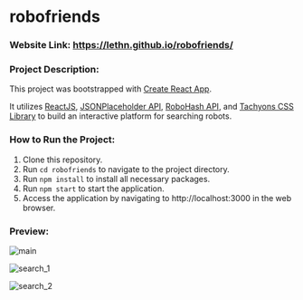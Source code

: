 # robofriends

### Website Link: https://lethn.github.io/robofriends/

### Project Description:

This project was bootstrapped with [Create React App](https://github.com/facebook/create-react-app).

It utilizes [ReactJS](https://react.dev), [JSONPlaceholder API](https://jsonplaceholder.typicode.com), [RoboHash API](https://robohash.org), and [Tachyons CSS Library](https://tachyons.io) to build an interactive platform for searching robots.

### How to Run the Project:

1. Clone this repository.
2. Run `cd robofriends` to navigate to the project directory.
3. Run `npm install` to install all necessary packages.
4. Run `npm start` to start the application.
5. Access the application by navigating to http://localhost:3000 in the web browser.

### Preview:
![main](https://github.com/lethn/robofriends/assets/81248974/63f88c2f-1a2f-4f30-bd42-ab56c45cfa05)

![search_1](https://github.com/lethn/robofriends/assets/81248974/e2dc5d08-b3fc-4ae5-8633-2fd8853ea216)

![search_2](https://github.com/lethn/robofriends/assets/81248974/16d1c537-86be-4b42-b25b-99ac952f47ce)
